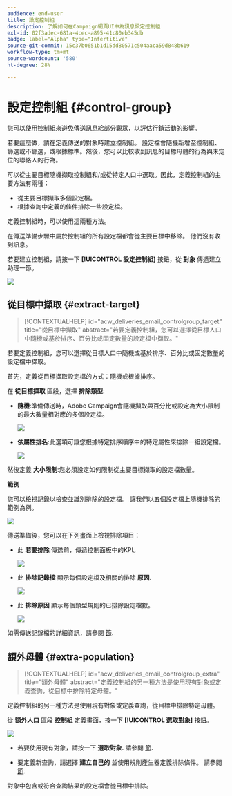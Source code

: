 ```yaml
---
audience: end-user
title: 設定控制組
description: 了解如何在Campaign網頁UI中為訊息設定控制組
exl-id: 02f3adec-681a-4cec-a895-41c80eb345db
badge: label="Alpha" type="Infertitive"
source-git-commit: 15c37b0651b1d15dd80571c504aaca59d848b619
workflow-type: tm+mt
source-wordcount: '580'
ht-degree: 28%

---
```


# 設定控制組 {#control-group}

您可以使用控制組來避免傳送訊息給部分觀眾，以評估行銷活動的影響。

若要這麼做，請在定義傳送的對象時建立控制組。 設定檔會隨機新增至控制組、篩選或不篩選，或根據標準。然後，您可以比較收到訊息的目標母體的行為與未定位的聯絡人的行為。

可以從主要目標隨機擷取控制組和/或從特定人口中選取。因此，定義控制組的主要方法有兩種：

* 從主要目標擷取多個設定檔。
* 根據查詢中定義的條件排除一些設定檔。

定義控制組時，可以使用這兩種方法。

在傳送準備步驟中屬於控制組的所有設定檔都會從主要目標中移除。 他們沒有收到訊息。

若要建立控制組，請按一下 **[!UICONTROL 設定控制組]** 按鈕，從 **對象** 傳遞建立助理一節。

![](assets/control-group1.png)

## 從目標中擷取 {#extract-target}

>[!CONTEXTUALHELP]
>id="acw_deliveries_email_controlgroup_target"
>title="從目標中擷取"
>abstract="若要定義控制組，您可以選擇從目標人口中隨機或基於排序、百分比或固定數量的設定檔中擷取。"

若要定義控制組，您可以選擇從目標人口中隨機或基於排序、百分比或固定數量的設定檔中擷取。

首先，定義從目標擷取設定檔的方式：隨機或根據排序。

在 **從目標擷取** 區段，選擇 **排除類型**:

* **隨機**:準備傳送時，Adobe Campaign會隨機擷取與百分比或設定為大小限制的最大數量相對應的多個設定檔。

   ![](assets/control-group.png)

* **依屬性排名**:此選項可讓您根據特定排序順序中的特定屬性來排除一組設定檔。

   ![](assets/control-group2.png)

然後定義 **大小限制**:您必須設定如何限制從主要目標擷取的設定檔數量。

**範例**

您可以檢視記錄以檢查並識別排除的設定檔。 讓我們以五個設定檔上隨機排除的範例為例。

![](assets/control-group4.png)

傳送準備後，您可以在下列畫面上檢視排除項目：

* 此 **若要排除** 傳送前，傳遞控制面板中的KPI。

   ![](assets/control-group5.png)

* 此 **排除記錄檔** 顯示每個設定檔及相關的排除 **原因**.

   ![](assets/control-group6.png)

* 此 **排除原因** 顯示每個類型規則的已排除設定檔數。

   ![](assets/control-group7.png)

如需傳送記錄檔的詳細資訊，請參閱 [節](../monitor/delivery-logs.md).

## 額外母體 {#extra-population}

>[!CONTEXTUALHELP]
>id="acw_deliveries_email_controlgroup_extra"
>title="額外母體"
>abstract="定義控制組的另一種方法是使用現有對象或定義查詢，從目標中排除特定母體。"

定義控制組的另一種方法是使用現有對象或定義查詢，從目標中排除特定母體。

從 **額外人口** 區段 **控制組** 定義畫面，按一下 **[!UICONTROL 選取對象]** 按鈕。

![](assets/control-group3.png)

* 若要使用現有對象，請按一下 **選取對象**. 請參閱 [節](add-audience.md).

* 要定義新查詢，請選擇 **建立自己的** 並使用規則產生器定義排除條件。 請參閱 [節](segment-builder.md).

對象中包含或符合查詢結果的設定檔會從目標中排除。